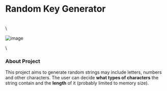 # Random Key Generator
\
\

![image](https://user-images.githubusercontent.com/59200707/236312985-1be6570d-099e-46bf-8d44-260b41715ab1.png)

\

### About Project

This project aims to generate random strings may include letters, numbers and other characters. The user can decide **what types of characters** the string contain and the **length** of it (probably limited to memory size).
